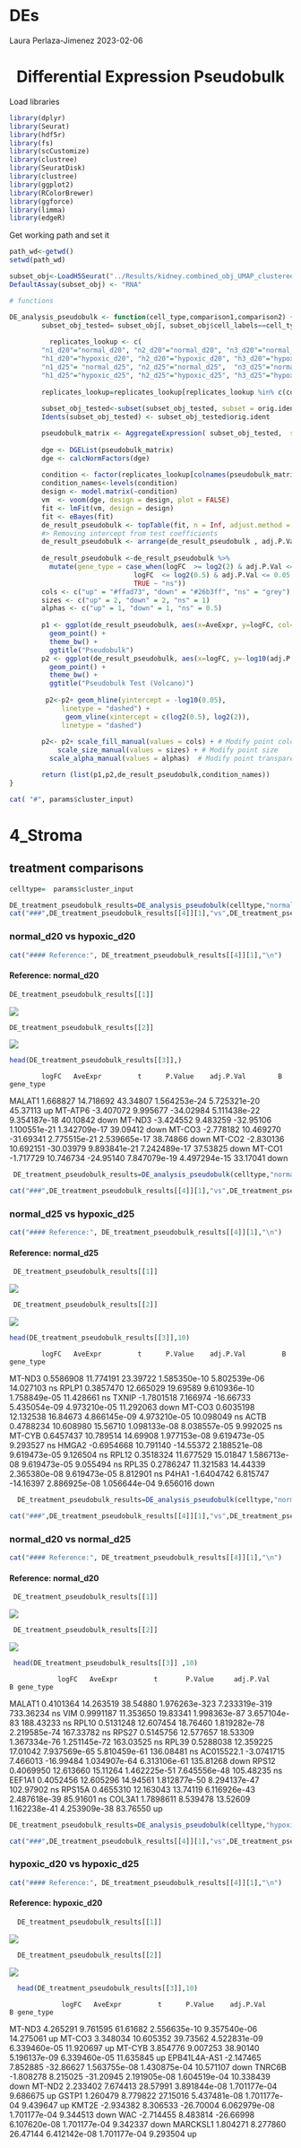 DEs
================
Laura Perlaza-Jimenez
2023-02-06

<h1 align="center">
Differential Expression Pseudobulk
</h1>

Load libraries

``` r
library(dplyr)
library(Seurat)
library(hdf5r)
library(fs)
library(scCustomize)
library(clustree)
library(SeuratDisk)
library(clustree)
library(ggplot2)
library(RColorBrewer)
library(ggforce)
library(limma)
library(edgeR)
```

Get working path and set it

``` r
path_wd<-getwd()
setwd(path_wd)
```

``` r
subset_obj<-LoadH5Seurat("../Results/kidney.combined_obj_UMAP_clustered_finalnames.h5seurat")
DefaultAssay(subset_obj) <- "RNA"
```

``` r
# functions

DE_analysis_pseudobulk <- function(cell_type,comparison1,comparison2) {
        subset_obj_tested= subset_obj[, subset_obj$cell_labels==cell_type] #change this column name for your clusters labels wherever they are
        
          replicates_lookup <- c(
        "n1_d20"="normal_d20", "n2_d20"="normal_d20", "n3_d20"="normal_d20",
        "h1_d20"="hypoxic_d20", "h2_d20"="hypoxic_d20", "h3_d20"="hypoxic_d20", 
        "n1_d25"= "normal_d25", "n2_d25"="normal_d25",  "n3_d25"="normal_d25",
        "h1_d25"="hypoxic_d25", "h2_d25"="hypoxic_d25", "h3_d25"="hypoxic_d25")
                
        replicates_lookup=replicates_lookup[replicates_lookup %in% c(comparison1,comparison2)]
        
        subset_obj_tested<-subset(subset_obj_tested, subset = orig.ident %in% c(names(replicates_lookup)))
        Idents(subset_obj_tested) <- subset_obj_tested$orig.ident

        pseudobulk_matrix <- AggregateExpression( subset_obj_tested,  slot = 'counts', assays='RNA' )[['RNA']]
        
        dge <- DGEList(pseudobulk_matrix)
        dge <- calcNormFactors(dge)
 
        condition <- factor(replicates_lookup[colnames(pseudobulk_matrix)],levels=c(comparison1,comparison2))
        condition_names<-levels(condition)
        design <- model.matrix(~condition)
        vm  <- voom(dge, design = design, plot = FALSE)
        fit <- lmFit(vm, design = design)
        fit <- eBayes(fit)
        de_result_pseudobulk <- topTable(fit, n = Inf, adjust.method = "BH")
        #> Removing intercept from test coefficients
        de_result_pseudobulk <- arrange(de_result_pseudobulk , adj.P.Val)
        
        de_result_pseudobulk <-de_result_pseudobulk %>%
          mutate(gene_type = case_when(logFC  >= log2(2) & adj.P.Val <= 0.05 ~ "up",
                               logFC  <= log2(0.5) & adj.P.Val <= 0.05 ~ "down",
                               TRUE ~ "ns"))  
        cols <- c("up" = "#ffad73", "down" = "#26b3ff", "ns" = "grey") 
        sizes <- c("up" = 2, "down" = 2, "ns" = 1) 
        alphas <- c("up" = 1, "down" = 1, "ns" = 0.5)
        
        p1 <- ggplot(de_result_pseudobulk, aes(x=AveExpr, y=logFC, col=adj.P.Val < 0.05, fill = gene_type)) +
          geom_point() +
          theme_bw() +
          ggtitle("Pseudobulk")
        p2 <- ggplot(de_result_pseudobulk, aes(x=logFC, y=-log10(adj.P.Val), col = gene_type)) +
          geom_point() +
          theme_bw() +
          ggtitle("Pseudobulk Test (Volcano)")
          
         p2<-p2+ geom_hline(yintercept = -log10(0.05),
             linetype = "dashed") + 
              geom_vline(xintercept = c(log2(0.5), log2(2)),
             linetype = "dashed")   
         
        p2<- p2+ scale_fill_manual(values = cols) + # Modify point colour
            scale_size_manual(values = sizes) + # Modify point size
          scale_alpha_manual(values = alphas)  # Modify point transparency

        return (list(p1,p2,de_result_pseudobulk,condition_names))
}
```

``` r
cat( "#", params$cluster_input)
```

# 4_Stroma

## treatment comparisons

``` r
celltype=  params$cluster_input
```

``` r
DE_treatment_pseudobulk_results=DE_analysis_pseudobulk(celltype,"normal_d20","hypoxic_d20")
cat("###",DE_treatment_pseudobulk_results[[4]][1],"vs",DE_treatment_pseudobulk_results[[4]][2],"\n")
```

### normal_d20 vs hypoxic_d20

``` r
cat("#### Reference:", DE_treatment_pseudobulk_results[[4]][1],"\n")
```

#### Reference: normal_d20

``` r
DE_treatment_pseudobulk_results[[1]]
```

![](./4_StromaPseudobulk_files/figure-gfm/unnamed-chunk-7-1.png)<!-- -->

``` r
DE_treatment_pseudobulk_results[[2]]
```

![](./4_StromaPseudobulk_files/figure-gfm/unnamed-chunk-7-2.png)<!-- -->

``` r
head(DE_treatment_pseudobulk_results[[3]],)
```

            logFC   AveExpr         t      P.Value    adj.P.Val        B gene_type

MALAT1 1.668827 14.718692 43.34807 1.564253e-24 5.725321e-20 45.37113 up
MT-ATP6 -3.407072 9.995677 -34.02984 5.111438e-22 9.354187e-18 40.10842
down MT-ND3 -3.424552 9.483259 -32.95106 1.100551e-21 1.342709e-17
39.09412 down MT-CO3 -2.778182 10.469270 -31.69341 2.775515e-21
2.539665e-17 38.74866 down MT-CO2 -2.830136 10.692151 -30.03979
9.893841e-21 7.242489e-17 37.53825 down MT-CO1 -1.717729 10.746734
-24.95140 7.847079e-19 4.497294e-15 33.17041 down

``` r
 DE_treatment_pseudobulk_results=DE_analysis_pseudobulk(celltype,"normal_d25","hypoxic_d25")

cat("###",DE_treatment_pseudobulk_results[[4]][1],"vs",DE_treatment_pseudobulk_results[[4]][2],"\n")
```

### normal_d25 vs hypoxic_d25

``` r
cat("#### Reference:", DE_treatment_pseudobulk_results[[4]][1],"\n")
```

#### Reference: normal_d25

``` r
 DE_treatment_pseudobulk_results[[1]]
```

![](./4_StromaPseudobulk_files/figure-gfm/unnamed-chunk-8-1.png)<!-- -->

``` r
 DE_treatment_pseudobulk_results[[2]]
```

![](./4_StromaPseudobulk_files/figure-gfm/unnamed-chunk-8-2.png)<!-- -->

``` r
head(DE_treatment_pseudobulk_results[[3]],10)
```

            logFC   AveExpr         t      P.Value    adj.P.Val         B gene_type

MT-ND3 0.5586908 11.774191 23.39722 1.585350e-10 5.802539e-06 14.027103
ns RPLP1 0.3857470 12.665029 19.69589 9.610936e-10 1.758849e-05
11.428661 ns TXNIP -1.7801518 7.166974 -16.66733 5.435054e-09
4.973210e-05 11.292063 down MT-CO3 0.6035198 12.132538 16.84673
4.866145e-09 4.973210e-05 10.098049 ns ACTB 0.4788234 10.608980 15.56710
1.098133e-08 8.038557e-05 9.992025 ns MT-CYB 0.6457437 10.789514
14.69908 1.977153e-08 9.619473e-05 9.293527 ns HMGA2 -0.6954668
10.791140 -14.55372 2.188521e-08 9.619473e-05 9.126504 ns RPL12
0.3518324 11.677529 15.01847 1.586713e-08 9.619473e-05 9.055494 ns RPL35
0.2786247 11.321583 14.44339 2.365380e-08 9.619473e-05 8.812901 ns P4HA1
-1.6404742 6.815747 -14.16397 2.886925e-08 1.056644e-04 9.656016 down

``` r
  DE_treatment_pseudobulk_results=DE_analysis_pseudobulk(celltype,"normal_d20","normal_d25")

cat("###",DE_treatment_pseudobulk_results[[4]][1],"vs",DE_treatment_pseudobulk_results[[4]][2],"\n")
```

### normal_d20 vs normal_d25

``` r
cat("#### Reference:", DE_treatment_pseudobulk_results[[4]][1],"\n")
```

#### Reference: normal_d20

``` r
 DE_treatment_pseudobulk_results[[1]]
```

![](./4_StromaPseudobulk_files/figure-gfm/unnamed-chunk-9-1.png)<!-- -->

``` r
 DE_treatment_pseudobulk_results[[2]]
```

![](./4_StromaPseudobulk_files/figure-gfm/unnamed-chunk-9-2.png)<!-- -->

``` r
 head(DE_treatment_pseudobulk_results[[3]] ,10)
```

                logFC   AveExpr         t       P.Value     adj.P.Val         B gene_type

MALAT1 0.4101364 14.263519 38.54880 1.976263e-323 7.233319e-319
733.36234 ns VIM 0.9991187 11.353650 19.83341 1.998363e-87 3.657104e-83
188.43233 ns RPL10 0.5131248 12.607454 18.76460 1.819282e-78
2.219585e-74 167.33782 ns RPS27 0.5145756 12.577657 18.53309
1.367334e-76 1.251145e-72 163.03525 ns RPL39 0.5288038 12.359225
17.01042 7.937569e-65 5.810459e-61 136.08481 ns AC015522.1 -3.0741715
7.466013 -16.99484 1.034907e-64 6.313106e-61 135.81268 down RPS12
0.4069950 12.613660 15.11264 1.462225e-51 7.645556e-48 105.48235 ns
EEF1A1 0.4052456 12.605296 14.94561 1.812877e-50 8.294137e-47 102.97902
ns RPS15A 0.4655310 12.163043 13.74119 6.116926e-43 2.487618e-39
85.91601 ns COL3A1 1.7898611 8.539478 13.52609 1.162238e-41 4.253909e-38
83.76550 up

``` r
DE_treatment_pseudobulk_results=DE_analysis_pseudobulk(celltype,"hypoxic_d20","hypoxic_d25")

cat("###",DE_treatment_pseudobulk_results[[4]][1],"vs",DE_treatment_pseudobulk_results[[4]][2],"\n")
```

### hypoxic_d20 vs hypoxic_d25

``` r
cat("#### Reference:", DE_treatment_pseudobulk_results[[4]][1],"\n")
```

#### Reference: hypoxic_d20

``` r
  DE_treatment_pseudobulk_results[[1]]
```

![](./4_StromaPseudobulk_files/figure-gfm/unnamed-chunk-10-1.png)<!-- -->

``` r
  DE_treatment_pseudobulk_results[[2]]
```

![](./4_StromaPseudobulk_files/figure-gfm/unnamed-chunk-10-2.png)<!-- -->

``` r
  head(DE_treatment_pseudobulk_results[[3]],10)
```

                 logFC   AveExpr         t      P.Value    adj.P.Val         B gene_type

MT-ND3 4.265291 9.761595 61.61682 2.556635e-10 9.357540e-06 14.275061 up
MT-CO3 3.348034 10.605352 39.73562 4.522831e-09 6.339460e-05 11.920697
up MT-CYB 3.854776 9.007253 38.90140 5.196137e-09 6.339460e-05 11.635845
up EPB41L4A-AS1 -2.147465 7.852885 -32.86627 1.563755e-08 1.430875e-04
10.571107 down TNRC6B -1.808278 8.215025 -31.20945 2.191905e-08
1.604519e-04 10.338439 down MT-ND2 2.233402 7.674413 28.57991
3.891844e-08 1.701177e-04 9.686675 up GSTP1 1.260479 8.779822 27.15016
5.437481e-08 1.701177e-04 9.439647 up KMT2E -2.934382 8.306533 -26.70004
6.062979e-08 1.701177e-04 9.344513 down WAC -2.714455 8.483814 -26.66998
6.107620e-08 1.701177e-04 9.342337 down MARCKSL1 1.804271 8.277860
26.47144 6.412142e-08 1.701177e-04 9.293504 up
